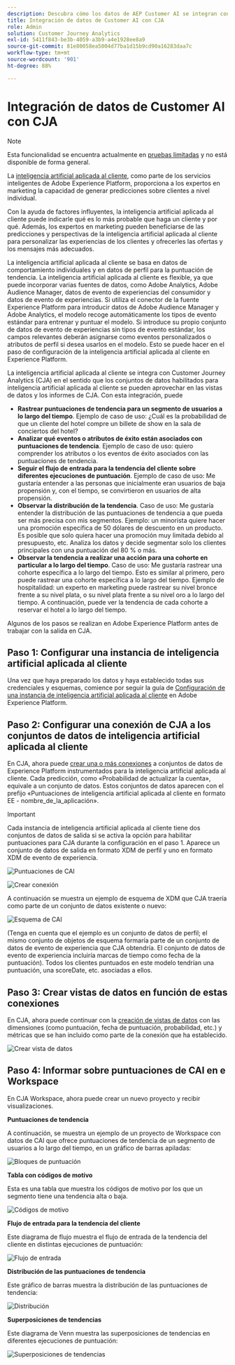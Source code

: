 ```yaml
---
description: Descubra cómo los datos de AEP Customer AI se integran con Workspace en CJA.
title: Integración de datos de Customer AI con CJA
role: Admin
solution: Customer Journey Analytics
exl-id: 5411f843-be3b-4059-a3b9-a4e1928ee8a9
source-git-commit: 81e80058ea5004d77ba1d15b9cd90a16283daa7c
workflow-type: tm+mt
source-wordcount: '901'
ht-degree: 88%

---
```


# Integración de datos de Customer AI con CJA

>[!NOTE]
>
>Esta funcionalidad se encuentra actualmente en [pruebas limitadas](/help/release-notes/releases.md) y no está disponible de forma general.

La [inteligencia artificial aplicada al cliente](https://experienceleague.adobe.com/docs/experience-platform/intelligent-services/customer-ai/overview.html?lang=es), como parte de los servicios inteligentes de Adobe Experience Platform, proporciona a los expertos en marketing la capacidad de generar predicciones sobre clientes a nivel individual.

Con la ayuda de factores influyentes, la inteligencia artificial aplicada al cliente puede indicarle qué es lo más probable que haga un cliente y por qué. Además, los expertos en marketing pueden beneficiarse de las predicciones y perspectivas de la inteligencia artificial aplicada al cliente para personalizar las experiencias de los clientes y ofrecerles las ofertas y los mensajes más adecuados.

La inteligencia artificial aplicada al cliente se basa en datos de comportamiento individuales y en datos de perfil para la puntuación de tendencia. La inteligencia artificial aplicada al cliente es flexible, ya que puede incorporar varias fuentes de datos, como Adobe Analytics, Adobe Audience Manager, datos de evento de experiencias del consumidor y datos de evento de experiencias. Si utiliza el conector de la fuente Experience Platform para introducir datos de Adobe Audience Manager y Adobe Analytics, el modelo recoge automáticamente los tipos de evento estándar para entrenar y puntuar el modelo. Si introduce su propio conjunto de datos de evento de experiencias sin tipos de evento estándar, los campos relevantes deberán asignarse como eventos personalizados o atributos de perfil si desea usarlos en el modelo. Esto se puede hacer en el paso de configuración de la inteligencia artificial aplicada al cliente en Experience Platform. &#x200B;

La inteligencia artificial aplicada al cliente se integra con Customer Journey Analytics (CJA) en el sentido que los conjuntos de datos habilitados para inteligencia artificial aplicada al cliente se pueden aprovechar en las vistas de datos y los informes de CJA. Con esta integración, puede

* **Rastrear puntuaciones de tendencia para un segmento de usuarios a lo largo del tiempo**. Ejemplo de caso de uso: ¿Cuál es la probabilidad de que un cliente del hotel compre un billete de show en la sala de conciertos del hotel?
* **Analizar qué eventos o atributos de éxito están asociados con puntuaciones de tendencia**. &#x200B;Ejemplo de caso de uso: quiero comprender los atributos o los eventos de éxito asociados con las puntuaciones de tendencia.
* **Seguir el flujo de entrada para la tendencia del cliente sobre diferentes ejecuciones de puntuación**. Ejemplo de caso de uso: Me gustaría entender a las personas que inicialmente eran usuarios de baja propensión y, con el tiempo, se convirtieron en usuarios de alta propensión. &#x200B;
* **Observar la distribución de la tendencia**. Caso de uso: Me gustaría entender la distribución de las puntuaciones de tendencia a que pueda ser más precisa con mis segmentos. &#x200B;Ejemplo: un minorista quiere hacer una promoción específica de 50 dólares de descuento en un producto. Es posible que solo quiera hacer una promoción muy limitada debido al presupuesto, etc. Analiza los datos y decide segmentar solo los clientes principales con una puntuación del 80 % o más.
* **Observar la tendencia a realizar una acción para una cohorte en particular a lo largo del tiempo**. Caso de uso: Me gustaría rastrear una cohorte específica a lo largo del tiempo. Esto es similar al primero, pero puede rastrear una cohorte específica a lo largo del tiempo.&#x200B; Ejemplo de hospitalidad: un experto en marketing puede rastrear su nivel bronce frente a su nivel plata, o su nivel plata frente a su nivel oro a lo largo del tiempo. A continuación, puede ver la tendencia de cada cohorte a reservar el hotel a lo largo del tiempo. &#x200B;

Algunos de los pasos se realizan en Adobe Experience Platform antes de trabajar con la salida en CJA.

## Paso 1: Configurar una instancia de inteligencia artificial aplicada al cliente

Una vez que haya preparado los datos y haya establecido todas sus credenciales y esquemas, comience por seguir la guía de [Configuración de una instancia de inteligencia artificial aplicada al cliente](https://experienceleague.adobe.com/docs/experience-platform/intelligent-services/customer-ai/user-guide/configure.html?lang=es) en Adobe Experience Platform.

## Paso 2: Configurar una conexión de CJA a los conjuntos de datos de inteligencia artificial aplicada al cliente

En CJA, ahora puede [crear una o más conexiones](/help/connections/create-connection.md) a conjuntos de datos de Experience Platform instrumentados para la inteligencia artificial aplicada al cliente. Cada predicción, como «Probabilidad de actualizar la cuenta», equivale a un conjunto de datos. Estos conjuntos de datos aparecen con el prefijo «Puntuaciones de inteligencia artificial aplicada al cliente en formato EE - nombre_de_la_aplicación».

>[!IMPORTANT]
>
>Cada instancia de inteligencia artificial aplicada al cliente tiene dos conjuntos de datos de salida si se activa la opción para habilitar puntuaciones para CJA durante la configuración en el paso 1. Aparece un conjunto de datos de salida en formato XDM de perfil y uno en formato XDM de evento de experiencia.

![Puntuaciones de CAI](assets/cai-scores.png)

![Crear conexión](assets/create-conn.png)

A continuación se muestra un ejemplo de esquema de XDM que CJA traería como parte de un conjunto de datos existente o nuevo:

![Esquema de CAI](assets/cai-schema.png)

(Tenga en cuenta que el ejemplo es un conjunto de datos de perfil; el mismo conjunto de objetos de esquema formaría parte de un conjunto de datos de evento de experiencia que CJA obtendría. El conjunto de datos de evento de experiencia incluiría marcas de tiempo como fecha de la puntuación). Todos los clientes puntuados en este modelo tendrían una puntuación, una scoreDate, etc. asociadas a ellos.

## Paso 3: Crear vistas de datos en función de estas conexiones

En CJA, ahora puede continuar con la [creación de vistas de datos](/help/data-views/create-dataview.md) con las dimensiones (como puntuación, fecha de puntuación, probabilidad, etc.) y métricas que se han incluido como parte de la conexión que ha establecido.

![Crear vista de datos](assets/create-dataview.png)

## Paso 4: Informar sobre puntuaciones de CAI en e Workspace

En CJA Workspace, ahora puede crear un nuevo proyecto y recibir visualizaciones.

**Puntuaciones de tendencia**

A continuación, se muestra un ejemplo de un proyecto de Workspace con datos de CAI que ofrece puntuaciones de tendencia de un segmento de usuarios a lo largo del tiempo, en un gráfico de barras apiladas:

![Bloques de puntuación](assets/workspace-scores.png)

**Tabla con códigos de motivo**

Esta es una tabla que muestra los códigos de motivo por los que un segmento tiene una tendencia alta o baja.

![Códigos de motivo](assets/reason-codes.png)

**Flujo de entrada para la tendencia del cliente**

Este diagrama de flujo muestra el flujo de entrada de la tendencia del cliente en distintas ejecuciones de puntuación:

![Flujo de entrada](assets/flow.png)

**Distribución de las puntuaciones de tendencia**

Este gráfico de barras muestra la distribución de las puntuaciones de tendencia:

![Distribución](assets/distribution.png)

**Superposiciones de tendencias**

Este diagrama de Venn muestra las superposiciones de tendencias en diferentes ejecuciones de puntuación:

![Superposiciones de tendencias](assets/venn.png)
